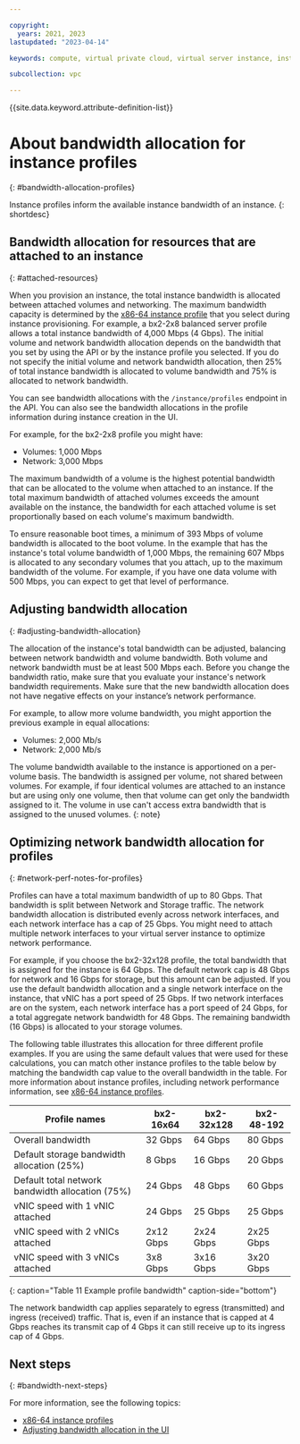 ```yaml
---

copyright:
  years: 2021, 2023
lastupdated: "2023-04-14"

keywords: compute, virtual private cloud, virtual server instance, instance, bandwidth

subcollection: vpc

---
```


{{site.data.keyword.attribute-definition-list}}

# About bandwidth allocation for instance profiles
{: #bandwidth-allocation-profiles}

Instance profiles inform the available instance bandwidth of an instance.
{: shortdesc}

## Bandwidth allocation for resources that are attached to an instance
{: #attached-resources}

When you provision an instance, the total instance bandwidth is allocated between attached volumes and networking. The maximum bandwidth capacity is determined by the [x86-64 instance profile](/docs/vpc?topic=vpc-profiles&interface=ui) that you select during instance provisioning. For example, a bx2-2x8 balanced server profile allows a total instance bandwidth of 4,000 Mbps (4 Gbps). The initial volume and network bandwidth allocation depends on the bandwidth that you set by using the API or by the instance profile you selected. If you do not specify the initial volume and network bandwidth allocation, then 25% of total instance bandwidth is allocated to volume bandwidth and 75% is allocated to network bandwidth.

You can see bandwidth allocations with the `/instance/profiles` endpoint in the API. You can also see the bandwidth allocations in the profile information during instance creation in the UI.

For example, for the bx2-2x8 profile you might have:

* Volumes: 1,000 Mbps
* Network: 3,000 Mbps

The maximum bandwidth of a volume is the highest potential bandwidth that can be allocated to the volume when attached to an instance. If the total maximum bandwidth of attached volumes exceeds the amount available on the instance, the bandwidth for each attached volume is set proportionally based on each volume's maximum bandwidth.

To ensure reasonable boot times, a minimum of 393 Mbps of volume bandwidth is allocated to the boot volume. In the example that has the instance's total volume bandwidth of 1,000 Mbps, the remaining 607 Mbps is allocated to any secondary volumes that you attach, up to the maximum bandwidth of the volume. For example, if you have one data volume with 500 Mbps, you can expect to get that level of performance.

## Adjusting bandwidth allocation
{: #adjusting-bandwidth-allocation}

The allocation of the instance's total bandwidth can be adjusted, balancing between network bandwidth and volume bandwidth. Both volume and network bandwidth must be at least 500 Mbps each. Before you change the bandwidth ratio, make sure that you evaluate your instance's network bandwidth requirements. Make sure that the new bandwidth allocation does not have negative effects on your instance’s network performance.

For example, to allow more volume bandwidth, you might apportion the previous example in equal allocations:

* Volumes: 2,000 Mb/s
* Network: 2,000 Mb/s

The volume bandwidth available to the instance is apportioned on a per-volume basis. The bandwidth is assigned per volume, not shared between volumes. For example, if four identical volumes are attached to an instance but are using only one volume, then that volume can get only the bandwidth assigned to it. The volume in use can't access extra bandwidth that is assigned to the unused volumes.
{: note}

## Optimizing network bandwidth allocation for profiles
{: #network-perf-notes-for-profiles}

Profiles can have a total maximum bandwidth of up to 80 Gbps. That bandwidth is split between Network and Storage traffic. The network bandwidth allocation is distributed evenly across network interfaces, and each network interface has a cap of 25 Gbps. You might need to attach multiple network interfaces to your virtual server instance to optimize network performance.

For example, if you choose the bx2-32x128 profile, the total bandwidth that is assigned for the instance is 64 Gbps. The default network cap is 48 Gbps for network and 16 Gbps for storage, but this amount can be adjusted. If you use the default bandwidth allocation and a single network interface on the instance, that vNIC has a port speed of 25 Gbps. If two network interfaces are on the system, each network interface has a port speed of 24 Gbps, for a total aggregate network bandwidth for 48 Gbps. The remaining bandwidth (16 Gbps) is allocated to your storage volumes. 

The following table illustrates this allocation for three different profile examples. If you are using the same default values that were used for these calculations, you can match other instance profiles to the table below by matching the bandwidth cap value to the overall bandwidth in the table. For more information about instance profiles, including network performance information, see [x86-64 instance profiles](/docs/vpc?topic=vpc-profiles&interface=ui).

| Profile names | bx2-16x64 | bx2-32x128 | bx2-48-192 |
| --- | --- | --- | --- |
| Overall bandwidth | 32 Gbps | 64 Gbps | 80 Gbps |
| Default storage bandwidth allocation (25%) | 8 Gbps | 16 Gbps | 20 Gbps |
| Default total network bandwidth allocation (75%) | 24 Gbps | 48 Gbps | 60 Gbps |
| vNIC speed with 1 vNIC attached | 24 Gbps | 25 Gbps | 25 Gbps |
| vNIC speed with 2 vNICs attached | 2x12 Gbps | 2x24 Gbps | 2x25 Gbps |
| vNIC speed with 3 vNICs attached | 3x8 Gbps | 3x16 Gbps | 3x20 Gbps |
{: caption="Table 11 Example profile bandwidth" caption-side="bottom"}

The network bandwidth cap applies separately to egress (transmitted) and ingress (received) traffic. That is, even if an instance that is capped at 4 Gbps reaches its transmit cap of 4 Gbps it can still receive up to its ingress cap of 4 Gbps.

<!--Customers have the ability to modify the amount provided to volume bandwidth within the overall instance limits. A default amount of volume bandwidth is set on each instance profile. 1Gbps-2Gbps per-vCPU with a limit of 80Gbps-->

## Next steps
{: #bandwidth-next-steps}

For more information, see the following topics:
* [x86-64 instance profiles](/docs/vpc?topic=vpc-profiles&interface=ui)
* [Adjusting bandwidth allocation in the UI](/docs/vpc?topic=vpc-managing-virtual-server-instances&interface=ui#adjusting-bandwidth-allocation-ui)
